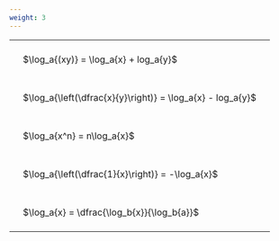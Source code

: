 ```yaml
---
weight: 3
---
```


<style type="text/css">
#T_8d728 th.col_heading {
  text-align: left;
  font-size: 1em;
}
#T_8d728 td {
  text-align: left;
  font-size: 1em;
  padding: 1.5em;
}
</style>
<table id="T_8d728">
  <thead>
  </thead>
  <tbody>
    <tr>
      <td id="T_8d728_row0_col0" class="data row0 col0" >$\log_a{(xy)} = \log_a{x} + log_a{y}$</td>
    </tr>
    <tr>
      <td id="T_8d728_row1_col0" class="data row1 col0" >$\log_a{\left(\dfrac{x}{y}\right)} = \log_a{x} - log_a{y}$</td>
    </tr>
    <tr>
      <td id="T_8d728_row2_col0" class="data row2 col0" >$\log_a{x^n} = n\log_a{x}$</td>
    </tr>
    <tr>
      <td id="T_8d728_row3_col0" class="data row3 col0" >$\log_a{\left(\dfrac{1}{x}\right)} = -\log_a{x}$</td>
    </tr>
    <tr>
      <td id="T_8d728_row4_col0" class="data row4 col0" >$\log_a{x} = \dfrac{\log_b{x}}{\log_b{a}}$</td>
    </tr>
  </tbody>
</table>
